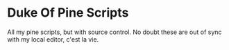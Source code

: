 # Duke Of Pine Scripts

All my pine scripts, but with source control.
No doubt these are out of sync with my local editor, c'est la vie.
